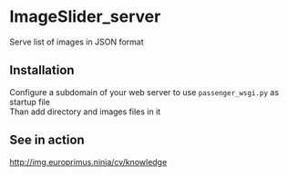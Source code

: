# ImageSlider_server
Serve list of images in JSON format

## Installation
Configure a subdomain of your web server to use ```passenger_wsgi.py``` as startup file  
Than add directory and images files in it

## See in action
http://img.europrimus.ninja/cv/knowledge
